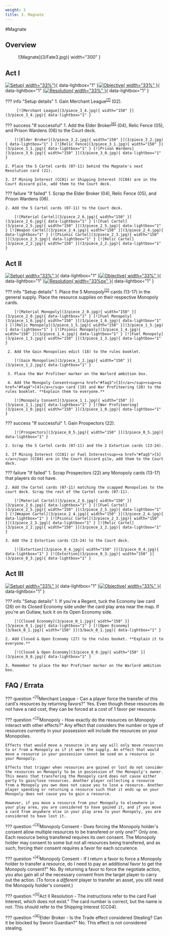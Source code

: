 ```yaml
---
weight: 3
title: 3. Magnate
---
```

#Magnate
## Overview
<figure markdown="span">
![Magnate](3/Fate3.jpg){ width="300" }
</figure>

## Act I

[![Setup](3/piece_3_5.jpg){ width="33%"}](3/piece_3_5.jpg){ data-lightbox="1" }[![Objective](3/back_3_5.jpg){ width="33%" }](3/back_3_5.jpg){ data-lightbox="1" }[![Resolution](3/piece_3_3.jpg){ width="33%" }](3/piece_3_3.jpg){ data-lightbox="1" }

??? info "Setup details"
     1. Gain Merchant League<sup><a href="#faq1">[1]</a></sup> (02).
    
         [![Merchant League](3/piece_3_4.jpg){ width="150" }](3/piece_3_4.jpg){ data-lightbox="1" }

??? success "If successful"
    1. Add the Elder Broker<sup><a href="#faq6">[6]</a></sup> (04), Relic Fence (05), and Prison Wardens (06) to the Court deck.
      
        [![Elder Broker](3/piece_3_2.jpg){ width="150" }](3/piece_3_2.jpg){ data-lightbox="1" } [![Relic Fence](3/piece_3_1.jpg){ width="150" }](3/piece_3_1.jpg){ data-lightbox="1" } [![Prison Wardens](3/piece_3_0.jpg){ width="150" }](3/piece_3_0.jpg){ data-lightbox="1" }

    2. Place the 5 Cartel cards (07-11) behind the Magnate's next Resolution card (21).
    
    3. If Mining Interest (CC01) or Shipping Interest (CC04) are in the Court discard pile, add them to the Court deck.

??? failure "If failed"
    1. Scrap the Elder Broker (04), Relic Fence (05), and Prison Wardens (06).
    
    2. Add the 5 Cartel cards (07-11) to the Court deck.
      
        [![Material Cartel](3/piece_2_6.jpg){ width="150" }](3/piece_2_6.jpg){ data-lightbox="1" } [![Fuel Cartel](3/piece_2_5.jpg){ width="150" }](3/piece_2_5.jpg){ data-lightbox="1" } [![Weapon Cartel](3/piece_2_4.jpg){ width="150" }](3/piece_2_4.jpg){ data-lightbox="1" } [![Psionic Cartel](3/piece_2_3.jpg){ width="150" }](3/piece_2_3.jpg){ data-lightbox="1" } [![Relic Cartel](3/piece_2_2.jpg){ width="150" }](3/piece_2_2.jpg){ data-lightbox="1" }

## Act II

[![Setup](3/piece_2_1.jpg){ width="33%" }](3/piece_2_1.jpg){ data-lightbox="1" }[![Objective](3/back_2_1.jpg){ width="33%" }](3/back_2_1.jpg){ data-lightbox="1" }[![Resolution](3/piece_0_6.jpg){ width="33%px" }](3/piece_0_6.jpg){ data-lightbox="1" }

??? info "Setup details"
     1. Place the 5 Monopoly<sup><a href="#faq2">[2]</a></sup> cards (13-17) in the general supply. Place the resource supplies on their respective Monopoly cards.
    
        [![Material Monopoly](3/piece_2_0.jpg){ width="150" }](3/piece_2_0.jpg){ data-lightbox="1" } [![Fuel Monopoly](3/piece_1_6.jpg){ width="150" }](3/piece_1_6.jpg){ data-lightbox="1" } [![Relic Monopoly](3/piece_1_5.jpg){ width="150" }](3/piece_1_5.jpg){ data-lightbox="1" } [![Psionic Monopoly](3/piece_1_4.jpg){ width="150" }](3/piece_1_4.jpg){ data-lightbox="1" } [![Fuel Monopoly](3/piece_1_3.jpg){ width="150" }](3/piece_1_3.jpg){ data-lightbox="1" }

     2. Add the Gain Monopolies edict (18) to the rules booklet.

        [![Gain Monopolies](3/piece_1_2.jpg){ width="150" }](3/piece_1_2.jpg){ data-lightbox="1" }

     3. Place the War Profiteer marker on the Warlord ambition box.
     
     4. Add the Monopoly Consent<sup><a href="#faq3">[3]</a></sup><sup><a href="#faq4">[4]</a></sup> card (19) and War Profiteering (20) to the rules booklet. **Explain them to everyone.** 

        [![Monopoly Consent](3/piece_1_1.jpg){ width="150" }](3/piece_1_1.jpg){ data-lightbox="1" } [![War Profiteering](3/piece_1_0.jpg){ width="150" }](3/piece_1_0.jpg){ data-lightbox="1" }

??? success "If successful"
    1. Gain Prospectors (22).
      
        [![Prospectors](3/piece_0_5.jpg){ width="150" }](3/piece_0_5.jpg){ data-lightbox="1" }

    2. Scrap the 5 Cartel cards (07-11) and the 2 Extortion cards (23-24).
    
    3. If Mining Interest (CC01) or Fuel Interest<sup><a href="#faq5">[5]</a></sup> (CC04) are in the Court discard pile, add them to the Court deck.

??? failure "If failed"
    1. Scrap Prospectors (22) any Monopoly cards (13-17) that players do not have. 
    
    2. Add the Cartel cards (07-11) matching the scapped Monopolies to the court deck. Scrap the rest of the Cartel cards (07-11).

        [![Material Cartel](3/piece_2_6.jpg){ width="150" }](3/piece_2_6.jpg){ data-lightbox="1" } [![Fuel Cartel](3/piece_2_5.jpg){ width="150" }](3/piece_2_5.jpg){ data-lightbox="1" } [![Weapon Cartel](3/piece_2_4.jpg){ width="150" }](3/piece_2_4.jpg){ data-lightbox="1" } [![Psionic Cartel](3/piece_2_3.jpg){ width="150" }](3/piece_2_3.jpg){ data-lightbox="1" } [![Relic Cartel](3/piece_2_2.jpg){ width="150" }](3/piece_2_2.jpg){ data-lightbox="1" }

    3. Add the 2 Extortion cards (23-24) to the Court deck.
      
        [![Extortion](3/piece_0_4.jpg){ width="150" }](3/piece_0_4.jpg){ data-lightbox="1" } [![Extortion](3/piece_0_3.jpg){ width="150" }](3/piece_0_3.jpg){ data-lightbox="1" }

## Act III

[![Setup](3/piece_0_2.jpg){ width="33%" }](3/piece_0_2.jpg){ data-lightbox="1" }[![Objective](3/back_0_2.jpg){ width="33%" }](3/back_0_2.jpg){ data-lightbox="1" }

??? info "Setup details"
    1. If you're a Regent, tuck the Economy law card (26) on its Closed Economy side under the card play area near the map. If you're an Outlaw, tuck it on its Open Economy side.
    
        [![Closed Economy](3/piece_0_1.jpg){ width="150" }](3/piece_0_1.jpg){ data-lightbox="1" } [![Open Economy](3/back_0_1.jpg){ width="150" }](3/back_0_1.jpg){ data-lightbox="1" }

    2. Add Closed & Open Economy (27) to the rules booket. **Explain it to everyone.**

        [![Closed & Open Economy](3/piece_0_0.jpg){ width="150" }](3/piece_0_0.jpg){ data-lightbox="1" }

    3. Remember to place the War Profiteer marker on the Warlord ambition box.

## FAQ / Errata

??? question "<sup>[1]</sup>Merchant League - Can a player force the transfer of this card's resources by returning favors?"
    <a id="faq1"></a>Yes. Even though these resources do not have a raid cost, they can be forced at a cost of 1 favor per resource.

??? question "<sup>[2]</sup>Monopoly - How exactly do the resources on Monopoly interact with other effects?"
    <a id="faq2"></a>Any effect that considers the number or type of resources currently in your possession will include the resources on your Monopolies.

    Effects that would move a resource in any way will only move resources to or from a Monopoly as if it were the supply. An effect that would move a resource in your possession cannot be used on a resource in your Monopoly.

    Effects that trigger when resources are gained or lost do not consider the resources on Monopoly to be in possession of the Monopoly's owner. This means that transfering the Monopoly card does not cause either party to gain/lose resources. Another player collecting a resource from a Monopoly you own does not cause you to lose a resource. Another player spending or returning a resource such that it ends up on your Monopoly does not cause you to gain a resource.

    However, if you move a resource from your Monopoly to elsewhere in your play area, you are considered to have gained it, and if you move a card from anywhere else in your play area to your Monopoly, you are considered to have lost it.

??? question "<sup>[3]</sup>Monopoly Consent - Does forcing the Monopoly holder's consent allow multiple resources to be transfered or only one?"
    <a id="faq3"></a>Only one. Each resource being transfered requires its own consent. The Monopoly holder may consent to some but not all resources being transfered, and as such, forcing their consent requires a favor for each occurence.

??? question "<sup>[4]</sup>Monopoly Consent - If I return a favor to force a Monopoly holder to transfer a resource, do I need to pay an additional favor to get the Monopoly consent?"
    <a id="faq4"></a>No. By returning a favor to force the negotiate action, you also gain all of the necessary consent from the target player to carry out the action. (To force a *different* player to transfer an asset, you still need the Monopoly holder's consent.)

??? question "<sup>[5]</sup>Act II Resolution - The instructions refer to the card Fuel Interest, which does not exist."
    <a id="faq5"></a>The card number is correct, but the name is not. This should refer to the Shipping Interest (CC04). 

??? question "<sup>[6]</sup>Elder Broker - Is the Trade effect considered Stealing? Can it be blocked by Sworn Guardian?"
    <a id="faq1"></a>No. This effect is not considered stealing.